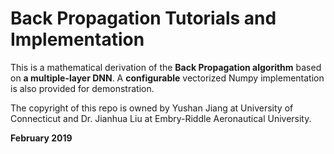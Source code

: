 # Back Propagation Tutorials and Implementation
This is a mathematical derivation of the **Back Propagation algorithm** based on **a multiple-layer DNN**.  A **configurable** vectorized Numpy implementation is also provided for demonstration.

The copyright of this repo is owned by Yushan Jiang at University of Connecticut and Dr. Jianhua Liu at Embry-Riddle Aeronautical University.

**February 2019**
